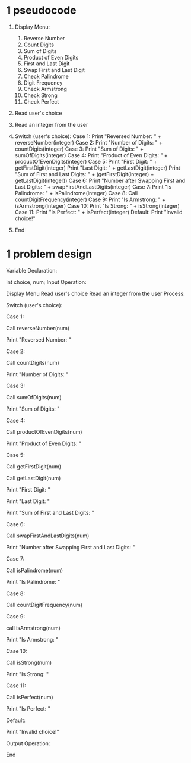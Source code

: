 
# 1 pseudocode
1. Display Menu:
   1. Reverse Number
   2. Count Digits
   3. Sum of Digits
   4. Product of Even Digits
   5. First and Last Digit
   6. Swap First and Last Digit
   7. Check Palindrome
   8. Digit Frequency
   9. Check Armstrong
   10. Check Strong
   11. Check Perfect

2. Read user's choice
3. Read an integer from the user

4. Switch (user's choice):
   Case 1:
      Print "Reversed Number: " + reverseNumber(integer)
   Case 2:
      Print "Number of Digits: " + countDigits(integer)
   Case 3:
      Print "Sum of Digits: " + sumOfDigits(integer)
   Case 4:
      Print "Product of Even Digits: " + productOfEvenDigits(integer)
   Case 5:
      Print "First Digit: " + getFirstDigit(integer)
      Print "Last Digit: " + getLastDigit(integer)
      Print "Sum of First and Last Digits: " + (getFirstDigit(integer) + getLastDigit(integer))
   Case 6:
      Print "Number after Swapping First and Last Digits: " + swapFirstAndLastDigits(integer)
   Case 7:
      Print "Is Palindrome: " + isPalindrome(integer)
   Case 8:
      Call countDigitFrequency(integer)
   Case 9:
      Print "Is Armstrong: " + isArmstrong(integer)
   Case 10:
      Print "Is Strong: " + isStrong(integer)
   Case 11:
      Print "Is Perfect: " + isPerfect(integer)
   Default:
      Print "Invalid choice!"

5. End
# 1 problem design
Variable Declaration:

int choice, num;
Input Operation:

Display Menu
Read user's choice
Read an integer from the user
Process:

Switch (user's choice):

Case 1:

Call reverseNumber(num)

Print "Reversed Number: "

Case 2:

Call countDigits(num)

Print "Number of Digits: "

Case 3:

Call sumOfDigits(num)

Print "Sum of Digits: "

Case 4:

Call productOfEvenDigits(num)

Print "Product of Even Digits: "

Case 5:

Call getFirstDigit(num)

Call getLastDigit(num)

Print "First Digit: "

Print "Last Digit: "

Print "Sum of First and Last Digits: "

Case 6:

Call swapFirstAndLastDigits(num)

Print "Number after Swapping First and Last Digits: "

Case 7:

Call isPalindrome(num)

Print "Is Palindrome: "

Case 8:

Call countDigitFrequency(num)

Case 9:

call isArmstrong(num)

Print "Is Armstrong: "

Case 10:

Call isStrong(num)

Print "Is Strong: "

Case 11:

Call isPerfect(num)

Print "Is Perfect: "

Default:

Print "Invalid choice!"

Output Operation:

End
